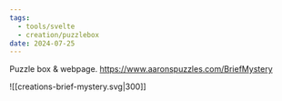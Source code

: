 ```yaml
---
tags:
  - tools/svelte
  - creation/puzzlebox
date: 2024-07-25
---
```

Puzzle box & webpage.
https://www.aaronspuzzles.com/BriefMystery

![[creations-brief-mystery.svg|300]]